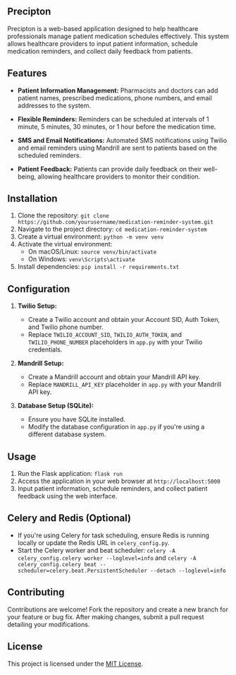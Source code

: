## Precipton

Precipton is a web-based application designed to help healthcare professionals manage patient medication schedules effectively. This system allows healthcare providers to input patient information, schedule medication reminders, and collect daily feedback from patients.

## Features

- **Patient Information Management:** Pharmacists and doctors can add patient names, prescribed medications, phone numbers, and email addresses to the system.

- **Flexible Reminders:** Reminders can be scheduled at intervals of 1 minute, 5 minutes, 30 minutes, or 1 hour before the medication time.

- **SMS and Email Notifications:** Automated SMS notifications using Twilio and email reminders using Mandrill are sent to patients based on the scheduled reminders.

- **Patient Feedback:** Patients can provide daily feedback on their well-being, allowing healthcare providers to monitor their condition.

## Installation

1. Clone the repository: `git clone https://github.com/yourusername/medication-reminder-system.git`
2. Navigate to the project directory: `cd medication-reminder-system`
3. Create a virtual environment: `python -m venv venv`
4. Activate the virtual environment:
   - On macOS/Linux: `source venv/bin/activate`
   - On Windows: `venv\Scripts\activate`
5. Install dependencies: `pip install -r requirements.txt`

## Configuration

1. **Twilio Setup:**
   - Create a Twilio account and obtain your Account SID, Auth Token, and Twilio phone number.
   - Replace `TWILIO_ACCOUNT_SID`, `TWILIO_AUTH_TOKEN`, and `TWILIO_PHONE_NUMBER` placeholders in `app.py` with your Twilio credentials.

2. **Mandrill Setup:**
   - Create a Mandrill account and obtain your Mandrill API key.
   - Replace `MANDRILL_API_KEY` placeholder in `app.py` with your Mandrill API key.

3. **Database Setup (SQLite):**
   - Ensure you have SQLite installed.
   - Modify the database configuration in `app.py` if you're using a different database system.

## Usage

1. Run the Flask application: `flask run`
2. Access the application in your web browser at `http://localhost:5000`
3. Input patient information, schedule reminders, and collect patient feedback using the web interface.

## Celery and Redis (Optional)

- If you're using Celery for task scheduling, ensure Redis is running locally or update the Redis URL in `celery_config.py`.
- Start the Celery worker and beat scheduler: `celery -A celery_config.celery worker --loglevel=info` and `celery -A celery_config.celery beat --scheduler=celery.beat.PersistentScheduler --detach --loglevel=info`

## Contributing

Contributions are welcome! Fork the repository and create a new branch for your feature or bug fix. After making changes, submit a pull request detailing your modifications.

## License

This project is licensed under the [MIT License](LICENSE).
